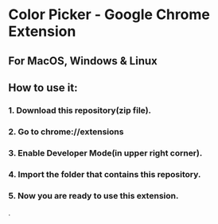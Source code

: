 # Color Picker - Google Chrome Extension

## For MacOS, Windows & Linux

## How to use it:
 ### 1. Download this repository(zip file).
 ### 2. Go to chrome://extensions
### 3. Enable Developer Mode(in upper right corner).
### 4. Import the folder that contains this repository.
### 5. Now you are ready to use this extension.

.
